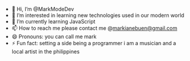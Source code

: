 - 👋 Hi, I’m @MarkModeDev
- 👀 I’m interested in learning new technologies used in our modern world
- 🌱 I’m currently learning JavaScript
- 📫 How to reach me please contact me @markianebuen@gmail.com
- 😄 Pronouns: you can call me mark
- ⚡ Fun fact: setting a side being a programmer i am a musician and a local artist in the philippines

<!---
MarkModeDev/MarkModeDev is a ✨ special ✨ repository because its `README.md` (this file) appears on your GitHub profile.
You can click the Preview link to take a look at your changes.
--->
